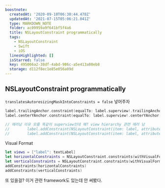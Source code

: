 ```yaml
---
boostnote:
  createdAt: '2020-09-10T06:30:44.478Z'
  updatedAt: '2021-07-15T05:06:21.041Z'
  type: MARKDOWN_NOTE
  folder: ac09959a9f641bf5f4a6
  title: NSLayoutConstraint programmatically
  tags:
    - NSLayoutConstraint
    - Swift
    - iOS
  linesHighlighted: []
  isStarred: false
  key: 495066a2-38df-4abd-986c-a5e413a80eb8
  storage: d112f8ec1e85e056a09d
---
```


NSLayoutConstraint programmatically
---
`translatesAutoresizingMaskIntoConstraints = false` 넣어주자


```swift
label.trailingAnchor.constraint(equalTo: label.superview!.trailingAnchor, constant: 0).isActive = true
label.centerYAnchor.constraint(equalTo: label.superview!.centerYAnchor, constant: 0).isActive = true
        
// 에러남 이유 모름 똑같이 superview인데 왜? view hierarchy 관련 에러 남
//        label.addConstraint(NSLayoutConstraint(item: label, attribute: .centerY, relatedBy: .equal, toItem: pointLabel.superview, attribute: .centerY, multiplier: 1, constant: 0))
//        label.addConstraint(NSLayoutConstraint(item: label, attribute: .trailing, relatedBy: .equal, toItem: pointLabel.superview, attribute: .trailing, multiplier: 1, constant: 0))
```

Visual Format
```swift
let views = ["label": textLabel]
let horizontalConstraints = NSLayoutConstraint.constraints(withVisualFormat: "H:|-30-[label]-30-|", metrics: nil, views: views)
let verticalConstraints = NSLayoutConstraint.constraints(withVisualFormat: "V:|-100-[label]-100-|", metrics: nil, views: views)
addConstraints(horizontalConstraints)
addConstraints(verticalConstraints)
```


또 있을걸?
이거 관련 framework도 있는데 안 써봤다.